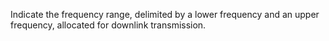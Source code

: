 Indicate the frequency range, delimited by a lower frequency and an upper frequency, allocated for downlink transmission.
